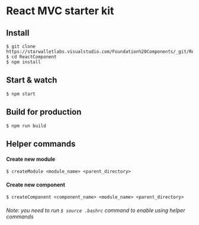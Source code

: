 # React MVC starter kit

## Install

    $ git clone https://starwalletlabs.visualstudio.com/Foundation%20Components/_git/ReactComponet
    $ cd ReactComponent
    $ npm install

## Start & watch

    $ npm start

## Build for production

    $ npm run build

## Helper commands
#### Create new module
    $ createModule <module_name> <parent_directory>
#### Create new component 
    $ createComponent <component_name> <module_name> <parent_directory>
    
###### Note: you need to run `$ source .bashrc` command to enable using helper commands
